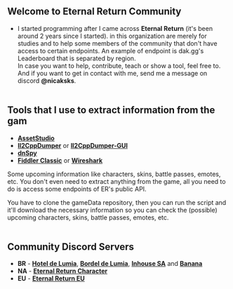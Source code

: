 ## Welcome to Eternal Return Community
- I started programming after I came across **Eternal Return** (it's been around 2 years since I started). in this organization are merely for studies and to help some members of the community that don't have access to certain endpoints. An example of endpoint is dak.gg's Leaderboard that is separated by region. 
<br> In case you want to help, contribute, teach or show a tool, feel free to. And if you want to get in contact with me, send me a message on discord **@nicaksks**. <br><br>

## Tools that I use to extract information from the gam
- **[AssetStudio](https://github.com/aelurum/AssetStudio)**
- **[Il2CppDumper](https://github.com/Perfare/Il2CppDumper)** or **[Il2CppDumper-GUI](https://github.com/AndnixSH/Il2CppDumper-GUI)**
- **[dnSpy](https://github.com/dnSpy/dnSpy)**
- **[Fiddler Classic](https://www.telerik.com/fiddler/fiddler-classic)** or **[Wireshark](https://www.wireshark.org/)**

Some upcoming information like characters, skins, battle passes, emotes, etc.
You don't even need to extract anything from the game, all you need to do is access some endpoints of ER's public API.<br> 

You have to clone the gameData repository, then you can run the script and it'll download the necessary information so you can check the (possible) upcoming characters, skins, battle passes, emotes, etc. <br><br>

## Community Discord Servers 
* **BR** - **[Hotel de Lumia](https://discord.gg/fHaHXGmyce)**, **[Bordel de Lumia](https://discord.gg/c7TRRDpZee)**, **[Inhouse SA](https://discord.gg/JHzEK4xNez)** and **[Banana](https://discord.gg/Xd3DQgfd6D)**
* **NA** - **[Eternal Return Character](https://discord.gg/Xd3DQgfd6D)**
* **EU** - **[Eternal Return EU](https://discord.gg/eucord)**
